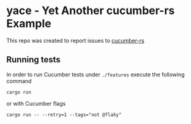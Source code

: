 # yace - Yet Another cucumber-rs Example

This repo was created to report issues to [cucumber-rs](https://github.com/cucumber-rs/cucumber)

## Running tests

In order to run Cucumber tests under `./features` execute the following command

```
cargo run
```
or with Cucumber flags 

```
cargo run -- --retry=1 --tags="not @flaky"
```
